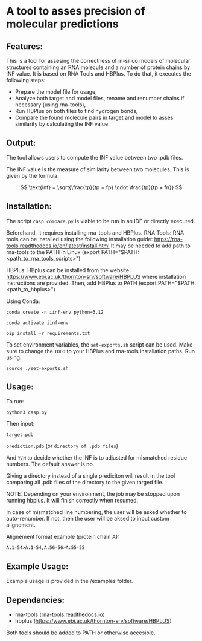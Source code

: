 # A tool to asses precision of molecular predictions

## Features:

This is a tool for assesing the correctness of in-silico models of molecular structures containing an RNA molecule and a number of protein chains by INF value. It is based on RNA Tools and HBPlus.
To do that, it executes the following steps:
 * Prepare the model file for usage,
 * Analyze both target and model files, rename and renumber chains if necessary (using rna-tools),
 * Run HBPlus on both files to find hydrogen bonds,
 * Compare the found molecule pairs in target and model to asses similarity by calculating the INF value.

## Output:

The tool allows users to compute the INF value between two .pdb files.

The INF value is the measure of similarity between two molecules.
This is given by the formula:

$$
\text{inf} = \sqrt{\frac{tp}{tp + fp} \cdot \frac{tp}{tp + fn}}
$$

## Installation:
The script ```casp_compare.py``` is viable to be run in an IDE or directly executed.

Beforehand, it requires installing rna-tools and HBPlus.
 RNA Tools:
 RNA tools can be installed using the following installation guide:
 https://rna-tools.readthedocs.io/en/latest/install.html
 It may be needed to add path to rna-tools to the PATH in Linux (export PATH="$PATH:<path_to_rna_tools_scripts>")

 HBPlus:
 HBplus can be installed from the website:
 https://www.ebi.ac.uk/thornton-srv/software/HBPLUS
 where installation instructions are provided. 
 Then, add HBPlus to PATH (export PATH="$PATH:<path_to_hbplus>")

Using Conda:

```conda create -n iinf-env python=3.12```

```conda activate iinf-env```

```pip install -r requirements.txt```

To set environment variables, the ```set-exports.sh``` script can be used. Make sure to change the ```TODO``` to your HBPlus and rna-tools installation paths. Run using:

```source ./set-exports.sh```

## Usage:

To run:

```python3 casp.py```

Then input:

```target.pdb```

```prediction.pdb``` (or ```directory of .pdb files```)

And ```Y/N``` to decide whether the INF is to adjusted for mismatched residue numbers. The default answer is no.

Giving a directory instead of a single prediciton will result in the tool comparing all .pdb files of the directory to the given targed file.

NOTE: Depending on your environment, the job may be stopped upon running hbplus. It will finish correctly when resumed.

In case of mismatched line numbering, the user will be asked whether to auto-renumber. If not, then the user will be aksed to input custom alignement.

Alignement format example (protein chain A):

```
A:1-54>A:1-54,A:56-56>A:55-55
```
## Example Usage:
Example usage is provided in the /examples folder.

## Dependancies:
 * rna-tools ([rna-tools.readthedocs.io](https://rna-tools.readthedocs.io/en/latest/))
 * hbplus (https://www.ebi.ac.uk/thornton-srv/software/HBPLUS)

Both tools should be added to PATH or otherwise accesible.
